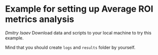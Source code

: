 # Example for setting up Average ROI metrics analysis
*Dmitry Isaev*
Download data and scripts to your local machine to try this example.

Mind that you should create `logs` and `results` folder by yourself.
